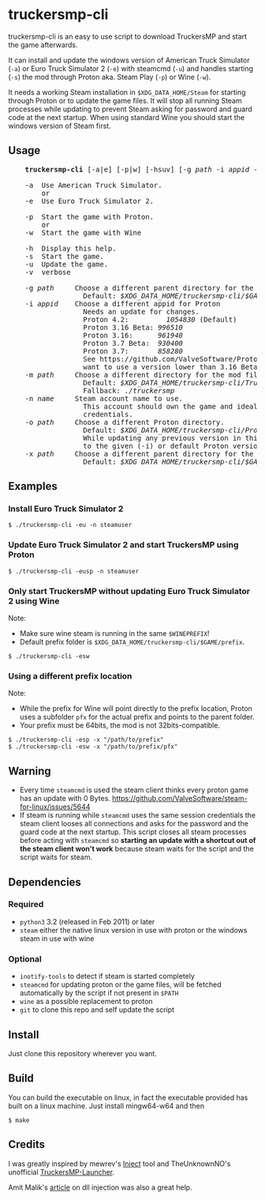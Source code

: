 # truckersmp-cli

truckersmp-cli is an easy to use script to download TruckersMP and start the
game afterwards.

It can install and update the windows version of
American Truck Simulator (`-a`) or Euro Truck Simulator 2 (`-e`)
with steamcmd (`-u`) and handles starting (`-s`) the mod through Proton aka.
Steam Play (`-p`) or Wine (`-w`).

It needs a working Steam installation in `$XDG_DATA_HOME/Steam` for starting
through Proton or to update the game files. It will
stop all running Steam processes while updating to prevent Steam asking
for password and guard code at the next startup.
When using standard Wine you should start the windows version of Steam first.

## Usage
<pre>
    <b>truckersmp-cli</b> [-a|e] [-p|w] [-hsuv] [-g <i>path</i> -i <i>appid</i> -m <i>path</i> -n <i>name</i> -o <i>path</i> -x <i>path</i>]

    -a  Use American Truck Simulator.
        or
    -e  Use Euro Truck Simulator 2.
    
    -p  Start the game with Proton.
        or
    -w  Start the game with Wine

    -h  Display this help.
    -s  Start the game.
    -u  Update the game.
    -v  verbose

    -g <i>path</i>     Choose a different parent directory for the game files.
                  Default: <i>$XDG_DATA_HOME/truckersmp-cli/$GAME/data</i>
    -i <i>appid</i>    Choose a different appid for Proton
                  Needs an update for changes.
                  Proton 4.2:	      <i>1054830</i> (Default)
                  Proton 3.16 Beta: <i>996510</i>
                  Proton 3.16:      <i>961940</i>
                  Proton 3.7 Beta:  <i>930400</i>
                  Proton 3.7:       <i>858280</i>
                  See https://github.com/ValveSoftware/Proton/issues/162 if you
                  want to use a version lower than 3.16 Beta.
    -m <i>path</i>     Choose a different directory for the mod files.
                  Default: <i>$XDG_DATA_HOME/truckersmp-cli/TruckersMP</i>
                  Fallback: <i>./truckersmp</i>
    -n <i>name</i>     Steam account name to use.
                  This account should own the game and ideally is logged in with saved
                  credentials.
    -o <i>path</i>     Choose a different Proton directory.
                  Default: <i>$XDG_DATA_HOME/truckersmp-cli/Proton</i>
                  While updating any previous version in this folder gets changed
                  to the given (-i) or default Proton version.
    -x <i>path</i>     Choose a different parent directory for the prefix.
                  Default: <i>$XDG_DATA_HOME/truckersmp-cli/$GAME/prefix</i>
</pre>

## Examples
### Install Euro Truck Simulator 2
~~~
$ ./truckersmp-cli -eu -n steamuser
~~~

### Update Euro Truck Simulator 2 and start TruckersMP using Proton
~~~
$ ./truckersmp-cli -eusp -n steamuser
~~~

### Only start TruckersMP without updating Euro Truck Simulator 2 using Wine
Note:
* Make sure wine steam is running in the same `$WINEPREFIX`!
* Default prefix folder is `$XDG_DATA_HOME/truckersmp-cli/$GAME/prefix`.

~~~
$ ./truckersmp-cli -esw
~~~

### Using a different prefix location
Note:
* While the prefix for Wine will point directly to the prefix location,
Proton uses a subfolder `pfx` for the actual prefix and points to the parent folder.
* Your prefix must be 64bits, the mod is not 32bits-compatible.

~~~
$ ./truckersmp-cli -esp -x "/path/to/prefix"
$ ./truckersmp-cli -esw -x "/path/to/prefix/pfx"
~~~

## Warning
* Every time `steamcmd` is used the steam client thinks every proton game has an update with 0 Bytes.
    https://github.com/ValveSoftware/steam-for-linux/issues/5644
* If steam is running while `steamcmd` uses the same session credentials the steam client looses all
    connections and asks for the password and the guard code at the next startup.
    This script closes all steam processes before acting with `steamcmd` so **starting an update with a shortcut out of
    the steam client won't work** because steam waits for the script and the script waits for steam.

## Dependencies

### Required
* `python3` 3.2 (released in Feb 2011) or later
* `steam` either the native linux version in use with proton or the windows steam in use with wine

### Optional
* `inotify-tools` to detect if steam is started completely
* `steamcmd` for updating proton or the game files, will be fetched automatically by the script if not present in `$PATH`
* `wine` as a possible replacement to proton
* `git` to clone this repo and self update the script

## Install ##

Just clone this repository wherever you want.

## Build ##

You can build the executable on linux, in fact the executable provided has built on a linux
machine. Just install mingw64-w64 and then

```
$ make
```

## Credits ##

I was greatly inspired by mewrev's [Inject](https://github.com/mewrev/inject) tool
and TheUnknownNO's unofficial [TruckersMP-Launcher](https://github.com/TheUnknownNO/TruckersMP-Launcher).

Amit Malik's [article](http://securityxploded.com/dll-injection-and-hooking.php) on dll injection was also a great help.
    
